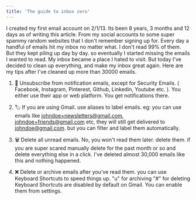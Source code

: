 ```yaml
---
title: 'The guide to inbox zero'
---
```


I created my first email account on 2/1/13. Its been 8 years, 3 months and 12 days as of writing this article. From my social accounts to some super spammy random websites that I don't remember signing up for. Every day a handful of emails hit my inbox no matter what. I don't read 99% of them. But they kept piling up day by day. so eventually I started missing the emails I wanted to read. My inbox became a place I hated to visit. But today I've decided to clean up everything, and make my inbox great again. Here are my tips after I've cleaned up more than 30000 emails.

1. 🚫 Unsubscribe from notification emails, except for Security Emails. ( Facebook, Instagram, Pinterest, Github, Linkedin, Youtube etc. ). You either use their app or web platform. You get notifications there.

2. 🏷 If you are using Gmail. use aliases to label emails. eg: you can use emails like johndoe+newsletters@gmail.com, johndoe+friends@gmail.com etc, they will still get delivered to johndoe@gmail.com. but you can filter and label them automatically.

3. 🗑 Delete all unread emails. No, you won't read them later. delete them. if you are super scared manually delete for the past month or so and delete everything else in a click. I've deleted almost 30,000 emails like this and nothing happened.

4. ❌ Delete or archive emails after you've read them. you can use Keyboard Shortcuts to speed things up.
   "u" for archiving
   "#" for deleting
   Keyboard Shortcuts are disabled by default on Gmail. You can enable them from settings.
